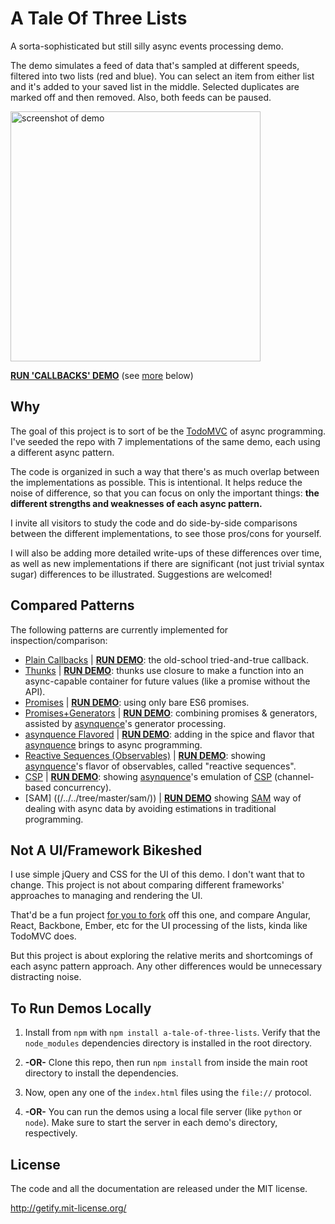 # A Tale Of Three Lists

A sorta-sophisticated but still silly async events processing demo.

The demo simulates a feed of data that's sampled at different speeds, filtered into two lists (red and blue). You can select an item from either list and it's added to your saved list in the middle. Selected duplicates are marked off and then removed. Also, both feeds can be paused.

[<img src="./screen.png" width="400" alt="screenshot of demo">](https://rawgit.com/getify/a-tale-of-three-lists/master/callback/index.html)

**[RUN 'CALLBACKS' DEMO](https://rawgit.com/getify/a-tale-of-three-lists/master/callback/index.html)** (see [more](#compared-patterns) below)

## Why

The goal of this project is to sort of be the [TodoMVC](http://todomvc.com/) of async programming. I've seeded the repo with 7 implementations of the same demo, each using a different async pattern.

The code is organized in such a way that there's as much overlap between the implementations as possible. This is intentional. It helps reduce the noise of difference, so that you can focus on only the important things: **the different strengths and weaknesses of each async pattern.**

I invite all visitors to study the code and do side-by-side comparisons between the different implementations, to see those pros/cons for yourself.

I will also be adding more detailed write-ups of these differences over time, as well as new implementations if there are significant (not just trivial syntax sugar) differences to be illustrated. Suggestions are welcomed!

## Compared Patterns

The following patterns are currently implemented for inspection/comparison:

* [Plain Callbacks](/../../tree/master/callback/) | **[RUN DEMO](https://rawgit.com/getify/a-tale-of-three-lists/master/callback/index.html)**: the old-school tried-and-true callback.
* [Thunks](/../../tree/master/thunk/) | **[RUN DEMO](https://rawgit.com/getify/a-tale-of-three-lists/master/thunk/index.html)**: thunks use closure to make a function into an async-capable container for future values (like a promise without the API).
* [Promises](/../../tree/master/promise/) | **[RUN DEMO](https://rawgit.com/getify/a-tale-of-three-lists/master/promise/index.html)**: using only bare ES6 promises.
* [Promises+Generators](/../../tree/master/promise-generator/) | **[RUN DEMO](https://rawgit.com/getify/a-tale-of-three-lists/master/promise-generator/index.html)**: combining promises & generators, assisted by [asynquence](http://github.com/getify/asynquence)'s generator processing.
* [asynquence Flavored](/../../tree/master/asynquence/) | **[RUN DEMO](https://rawgit.com/getify/a-tale-of-three-lists/master/asynquence/index.html)**: adding in the spice and flavor that [asynquence](http://github.com/getify/asynquence) brings to async programming.
* [Reactive Sequences (Observables)](/../../tree/master/reactive-sequence/) | **[RUN DEMO](https://rawgit.com/getify/a-tale-of-three-lists/master/reactive-sequence/index.html)**: showing [asynquence](http://github.com/getify/asynquence)'s flavor of observables, called "reactive sequences".
* [CSP](/../../tree/master/csp/) | **[RUN DEMO](https://rawgit.com/getify/a-tale-of-three-lists/master/csp/index.html)**: showing [asynquence](http://github.com/getify/asynquence)'s emulation of [CSP](https://github.com/getify/asynquence/tree/master/contrib#go-style-csp-api-emulation) (channel-based concurrency).
* [SAM] ((/../../tree/master/sam/)) | **[RUN DEMO](https://rawgit.com/getify/a-tale-of-three-lists/master/sam/index.html)** showing [SAM](http://sam.js.org/) way of dealing with async data by avoiding estimations in traditional programming.
## Not A UI/Framework Bikeshed

I use simple jQuery and CSS for the UI of this demo. I don't want that to change. This project is not about comparing different frameworks' approaches to managing and rendering the UI.

That'd be a fun project [for you to fork](/../../fork) off this one, and compare Angular, React, Backbone, Ember, etc for the UI processing of the lists, kinda like TodoMVC does.

But this project is about exploring the relative merits and shortcomings of each async pattern approach. Any other differences would be unnecessary distracting noise.

## To Run Demos Locally

1. Install from `npm` with `npm install a-tale-of-three-lists`. Verify that the `node_modules` dependencies directory is installed in the root directory.

2. **-OR-** Clone this repo, then run `npm install` from inside the main root directory to install the dependencies.

3. Now, open any one of the `index.html` files using the `file://` protocol.

4. **-OR-** You can run the demos using a local file server (like `python` or `node`). Make sure to start the server in each demo's directory, respectively.

## License

The code and all the documentation are released under the MIT license.

http://getify.mit-license.org/
